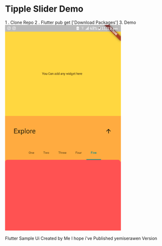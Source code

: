 # Tipple Slider Demo
1 . Clone Repo 
2 . Flutter pub get ['Download Packages']
3. Demo 
![](./Demo.gif)

Flutter Sample Ui Created by Me 
I hope i've Published yemiserawen Version 